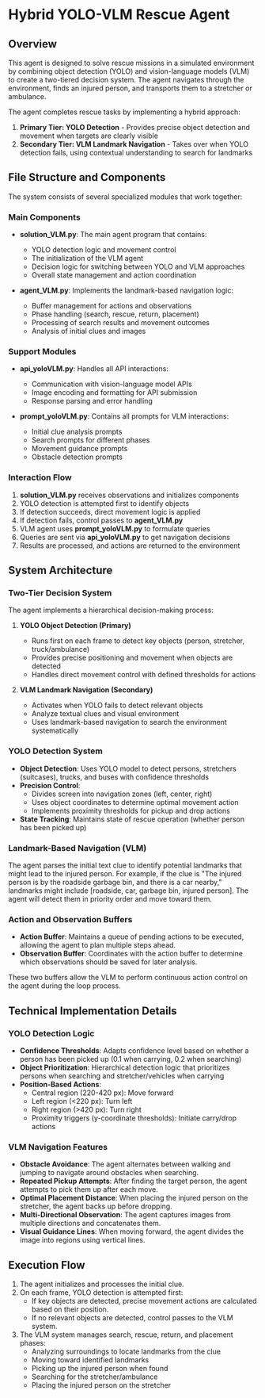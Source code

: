 # Hybrid YOLO-VLM Rescue Agent

## Overview
This agent is designed to solve rescue missions in a simulated environment by combining object detection (YOLO) and vision-language models (VLM) to create a two-tiered decision system. The agent navigates through the environment, finds an injured person, and transports them to a stretcher or ambulance.

The agent completes rescue tasks by implementing a hybrid approach:
1. **Primary Tier: YOLO Detection** - Provides precise object detection and movement when targets are clearly visible
2. **Secondary Tier: VLM Landmark Navigation** - Takes over when YOLO detection fails, using contextual understanding to search for landmarks

## File Structure and Components

The system consists of several specialized modules that work together:

### Main Components
- **solution_VLM.py**: The main agent program that contains:
  - YOLO detection logic and movement control
  - The initialization of the VLM agent
  - Decision logic for switching between YOLO and VLM approaches
  - Overall state management and action coordination

- **agent_VLM.py**: Implements the landmark-based navigation logic:
  - Buffer management for actions and observations
  - Phase handling (search, rescue, return, placement)
  - Processing of search results and movement outcomes
  - Analysis of initial clues and images

### Support Modules
- **api_yoloVLM.py**: Handles all API interactions:
  - Communication with vision-language model APIs
  - Image encoding and formatting for API submission
  - Response parsing and error handling

- **prompt_yoloVLM.py**: Contains all prompts for VLM interactions:
  - Initial clue analysis prompts
  - Search prompts for different phases
  - Movement guidance prompts
  - Obstacle detection prompts

### Interaction Flow
1. **solution_VLM.py** receives observations and initializes components
2. YOLO detection is attempted first to identify objects
3. If detection succeeds, direct movement logic is applied
4. If detection fails, control passes to **agent_VLM.py**
5. VLM agent uses **prompt_yoloVLM.py** to formulate queries
6. Queries are sent via **api_yoloVLM.py** to get navigation decisions
7. Results are processed, and actions are returned to the environment

## System Architecture

### Two-Tier Decision System
The agent implements a hierarchical decision-making process:

1. **YOLO Object Detection (Primary)**
   - Runs first on each frame to detect key objects (person, stretcher, truck/ambulance)
   - Provides precise positioning and movement when objects are detected
   - Handles direct movement control with defined thresholds for actions

2. **VLM Landmark Navigation (Secondary)**
   - Activates when YOLO fails to detect relevant objects
   - Analyze textual clues and visual environment
   - Uses landmark-based navigation to search the environment systematically

### YOLO Detection System
- **Object Detection**: Uses YOLO model to detect persons, stretchers (suitcases), trucks, and buses with confidence thresholds
- **Precision Control**: 
  - Divides screen into navigation zones (left, center, right)
  - Uses object coordinates to determine optimal movement action
  - Implements proximity thresholds for pickup and drop actions
- **State Tracking**: Maintains state of rescue operation (whether person has been picked up)

### Landmark-Based Navigation (VLM)
The agent parses the initial text clue to identify potential landmarks that might lead to the injured person. For example, if the clue is "The injured person is by the roadside garbage bin, and there is a car nearby," landmarks might include [roadside, car, garbage bin, injured person]. The agent will detect them in priority order and move toward them.

### Action and Observation Buffers
- **Action Buffer**: Maintains a queue of pending actions to be executed, allowing the agent to plan multiple steps ahead.
- **Observation Buffer**: Coordinates with the action buffer to determine which observations should be saved for later analysis.

These two buffers allow the VLM to perform continuous action control on the agent during the loop process.

## Technical Implementation Details

### YOLO Detection Logic
- **Confidence Thresholds**: Adapts confidence level based on whether a person has been picked up (0.1 when carrying, 0.2 when searching)
- **Object Prioritization**: Hierarchical detection logic that prioritizes persons when searching and stretcher/vehicles when carrying
- **Position-Based Actions**:
  - Central region (220-420 px): Move forward
  - Left region (<220 px): Turn left
  - Right region (>420 px): Turn right
  - Proximity triggers (y-coordinate thresholds): Initiate carry/drop actions

### VLM Navigation Features
- **Obstacle Avoidance**: The agent alternates between walking and jumping to navigate around obstacles when searching.
- **Repeated Pickup Attempts**: After finding the target person, the agent attempts to pick them up after each move.
- **Optimal Placement Distance**: When placing the injured person on the stretcher, the agent backs up before dropping.
- **Multi-Directional Observation**: The agent captures images from multiple directions and concatenates them.
- **Visual Guidance Lines**: When moving forward, the agent divides the image into regions using vertical lines.

## Execution Flow
1. The agent initializes and processes the initial clue.
2. On each frame, YOLO detection is attempted first:
   - If key objects are detected, precise movement actions are calculated based on their position.
   - If no relevant objects are detected, control passes to the VLM system.
3. The VLM system manages search, rescue, return, and placement phases:
   - Analyzing surroundings to locate landmarks from the clue
   - Moving toward identified landmarks
   - Picking up the injured person when found
   - Searching for the stretcher/ambulance
   - Placing the injured person on the stretcher
